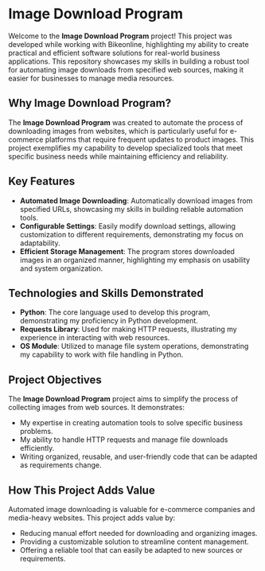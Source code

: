 # Image Download Program

Welcome to the **Image Download Program** project! This project was developed while working with Bikeonline, highlighting my ability to create practical and efficient software solutions for real-world business applications. This repository showcases my skills in building a robust tool for automating image downloads from specified web sources, making it easier for businesses to manage media resources.

## Why Image Download Program?
The **Image Download Program** was created to automate the process of downloading images from websites, which is particularly useful for e-commerce platforms that require frequent updates to product images. This project exemplifies my capability to develop specialized tools that meet specific business needs while maintaining efficiency and reliability.

## Key Features
- **Automated Image Downloading**: Automatically download images from specified URLs, showcasing my skills in building reliable automation tools.
- **Configurable Settings**: Easily modify download settings, allowing customization to different requirements, demonstrating my focus on adaptability.
- **Efficient Storage Management**: The program stores downloaded images in an organized manner, highlighting my emphasis on usability and system organization.

## Technologies and Skills Demonstrated
- **Python**: The core language used to develop this program, demonstrating my proficiency in Python development.
- **Requests Library**: Used for making HTTP requests, illustrating my experience in interacting with web resources.
- **OS Module**: Utilized to manage file system operations, demonstrating my capability to work with file handling in Python.

## Project Objectives
The **Image Download Program** project aims to simplify the process of collecting images from web sources. It demonstrates:
- My expertise in creating automation tools to solve specific business problems.
- My ability to handle HTTP requests and manage file downloads efficiently.
- Writing organized, reusable, and user-friendly code that can be adapted as requirements change.

## How This Project Adds Value
Automated image downloading is valuable for e-commerce companies and media-heavy websites. This project adds value by:
- Reducing manual effort needed for downloading and organizing images.
- Providing a customizable solution to streamline content management.
- Offering a reliable tool that can easily be adapted to new sources or requirements.
